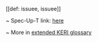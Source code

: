 [[def: issuee, issuee]]

~ Spec-Up-T link: <a href='https://weboftrust.github.io/WOT-terms/docs/glossary/issuee'>here</a>

~ More in <a href="https://weboftrust.github.io/WOT-terms/docs/glossary/issuee">extended KERI glossary</a>
